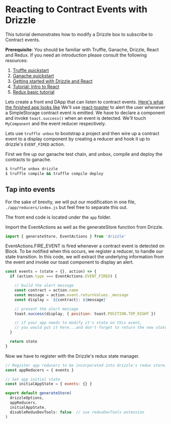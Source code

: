 Reacting to Contract Events with Drizzle
========================================

This tutorial demonstrates how to modify a Drizzle box to subscribe to Contract events.

**Prerequisite**: You should be familiar with Truffle, Ganache, Drizzle, React and
Redux. If you need an introduction please consult the following resources:

1. [Truffle quickstart](https://truffleframework.com/docs/truffle/quickstart)
1. [Ganache quickstart](https://truffleframework.com/docs/ganache/quickstart)
1. [Getting started with Drizzle and React](https://www.truffleframework.com/tutorials/getting-started-with-drizzle-and-react)
1. [Tutorial: Intro to React](https://reactjs.org/tutorial/tutorial.html)
1. [Redux basic tutorial](https://redux.js.org/basics/basic-tutorial)


Lets create a front end DApp that can listen to contract events.  [Here's what
the finished app looks like](https://youtu.be/jGIY_l8oWTQ) We'll use
[react-toaster]() to alert the user whenever a SimpleStorage contract event is
emitted. We have to declare a <ToastContainer /> component and invoke
`toast.success()` when an event is detected. We'll touch `MyComponent` and the
event reducer respectively.

Lets use `truffle unbox` to bootstrap a project and then wire up a contract
event to a display component by creating a reducer and hook it up to drizzle's
`EVENT_FIRED` action.

First we fire up our ganache test chain, and unbox, compile and deploy the
contracts to ganache.

```bash
$ truffle unbox drizzle
$ truffle compile && truffle compile deploy
```

Tap into events
---------------

For the sake of brevity, we will put our modification in one file,
`./app/reducers/index.js` but feel free
to separate this out.

The front end code is located under the `app` folder.

Import the EventActions as well as the generateStore function from Drizzle.

```js
import { generateStore, EventActions } from 'drizzle'
```

EventActions.FIRE_EVENT is fired whenever a contract event is detected on Block.
To be notified when this occurs, we register a reducer, to handle our state
transition. In this code, we will extract the underlying information from the
event and invoke our toast component to display an alert.

```js
const events = (state = {}, action) => {
  if (action.type === EventActions.EVENT_FIRED) {

    // build the alert message
    const contract = action.name
    const message = action.event.returnValues._message
    const display = `${contract}: ${message}`

    // present the alert message
    toast.success(display, { position: toast.POSITION.TOP_RIGHT })

    // if your app needs to modify it's state on this event,
    // you would put it here...and don't forget to return the new state
  }

  return state
}
```

Now we have to register with the Drizzle's redux state manager.

```js
// Register app reducers to be incorporated into drizzle's redux store.
const appReducers = { events }

// Set app initial state
const initialAppState = { events: {} }

export default generateStore(
  drizzleOptions,
  appReducers,
  initialAppState,
  disableReduxDevTools: false  // use reduxDevTools extension
)
```

